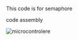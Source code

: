 This code is for semaphore

code assembly


![microcontrolere](https://cloud.githubusercontent.com/assets/9941818/15638301/c5ab33e8-25ec-11e6-86be-14660aff08ca.png)
